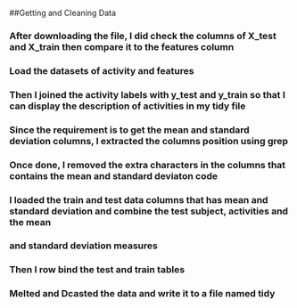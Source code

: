##Getting and Cleaning Data

### After downloading the file, I did check the columns of X_test and X_train then compare it to the features column
### Load the datasets of activity and features
### Then I joined the activity labels with y_test and y_train so that I can display the description of activities in my tidy file
### Since the requirement is to get the mean and standard deviation columns, I extracted the columns position using grep
### Once done, I removed the extra characters in the columns that contains the mean and standard deviaton code
### I loaded the train and test data columns that has mean and standard deviation and combine the test subject, activities and the mean 
###   and standard deviation measures
### Then I row bind the test and train tables
### Melted and Dcasted the data and write it to a file named tidy